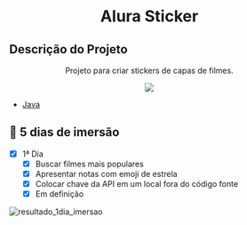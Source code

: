 

 <h1 align="center"> Alura Sticker </h1>

## Descrição do Projeto

<p align="center"> Projeto para criar stickers de capas de filmes.</p>

<p align="center">
<img src="https://img.shields.io/badge/status-em%20desenvolvimento-green">
</>

- [Java](https://github.com/sruinascimento/imersao-alura)

## 📝 5 dias de imersão

- [x] 1ª Dia
  - [x] Buscar filmes mais populares
  - [x] Apresentar notas com emoji de estrela
  - [x] Colocar chave da API em um local fora do código fonte
  - [x] Em definição

![resultado_1dia_imersao](https://user-images.githubusercontent.com/57668890/179632900-2276f83e-50a3-4cf0-8ae1-96a5b6ebc818.png)
